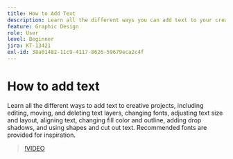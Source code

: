 ```yaml
---
title: How to Add Text
description: Learn all the different ways you can add text to your creative projects
feature: Graphic Design
role: User
level: Beginner
jira: KT-13421
exl-id: 38a01482-11c9-4117-8626-59679eca2c4f
---
```

# How to add text

Learn all the different ways to add text to creative projects, including editing, moving, and deleting text layers, changing fonts, adjusting text size and layout, aligning text, changing fill color and outline, adding drop shadows, and using shapes and cut out text. Recommended fonts are provided for inspiration.

>[!VIDEO](https://video.tv.adobe.com/v/3420222?quality=12&learn=on&hidetitle=true)
